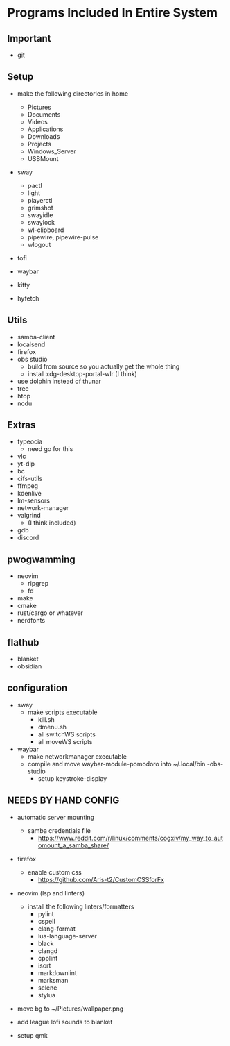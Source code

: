 # Programs Included In Entire System

## Important

- git

## Setup

- make the following directories in home
  - Pictures
  - Documents
  - Videos
  - Applications
  - Downloads
  - Projects
  - Windows_Server
  - USBMount

- sway
  - pactl
  - light
  - playerctl
  - grimshot
  - swayidle
  - swaylock
  - wl-clipboard
  - pipewire, pipewire-pulse
  - wlogout
- tofi 
- waybar
- kitty
- hyfetch

## Utils

- samba-client
- localsend
- firefox
- obs studio
  - build from source so you actually get the whole thing
  - install xdg-desktop-portal-wlr (I think)
- use dolphin instead of thunar
- tree
- htop
- ncdu

## Extras

- typeocia
  - need go for this
- vlc
- yt-dlp
- bc
- cifs-utils
- ffmpeg
- kdenlive
- lm-sensors
- network-manager
- valgrind
  - (I think included)
- gdb
- discord

## pwogwamming

- neovim
  - ripgrep
  - fd
- make
- cmake
- rust/cargo or whatever
- nerdfonts  

## flathub

- blanket
- obsidian

## configuration

- sway
  - make scripts executable
    - kill.sh
    - dmenu.sh
    - all switchWS scripts
    - all moveWS scripts
- waybar
  - make networkmanager executable
  - compile and move waybar-module-pomodoro into ~/.local/bin
-obs-studio
    - setup keystroke-display

## NEEDS BY HAND CONFIG

- automatic server mounting
  - samba credentials file
    - <https://www.reddit.com/r/linux/comments/cogxiv/my_way_to_automount_a_samba_share/>

- firefox
  - enable custom css
    - <https://github.com/Aris-t2/CustomCSSforFx>
- neovim (lsp and linters)
  - install the following linters/formatters
    - pylint
    - cspell
    - clang-format
    - lua-language-server
    - black
    - clangd
    - cpplint
    - isort
    - markdownlint
    - marksman
    - selene
    - stylua

- move bg to ~/Pictures/wallpaper.png
- add league lofi sounds to blanket
- setup qmk
